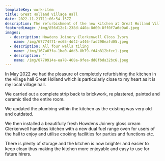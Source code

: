 ```yaml
---
templateKey: work-item
title: Great Holland Village Hall
date: 2022-11-21T11:06:54.157Z
description: The refurbishment of the new kitchen at Great Holland Village Hall May 2022
featuredimage: /img/856d12c1-238d-440a-8d00-8ff0f7a6e9a0.jpeg
images:
  - description: Howdens Joinery Clerkenwell Gloss Ivory
    name: /img/67774f71-ec65-4d42-a446-fad290eafd05.jpeg
  - description: All four walls tiling
    name: /img/167a03fa-1ba0-4dd3-8b79-fd4b812bfec1.jpeg
  - description: ''
    name: /img/8770914a-ea78-468a-9fea-dd8fbda32bc6.jpeg
---
```

In May 2022 we had the pleasure of completely refurbishing the kitchen in the village hall Great Holland which is particularly close to my heart as it is my local village hall.

We carried out a complete strip back to brickwork, re plastered, painted and ceramic tiled the entire room.

We updated the plumbing within the kitchen as the existing was very old and outdated.

We then installed a beautifully fresh Howdens Joinery gloss cream Clerkenwell handless kitchen with a new dual fuel range oven for users of the hall to enjoy and utilise cooking facilities for parties and functions etc.

There is plenty of storage and the kitchen is now brighter and easier to keep clean thus making the kitchen more enjoyable and easy to use for future hirers.
